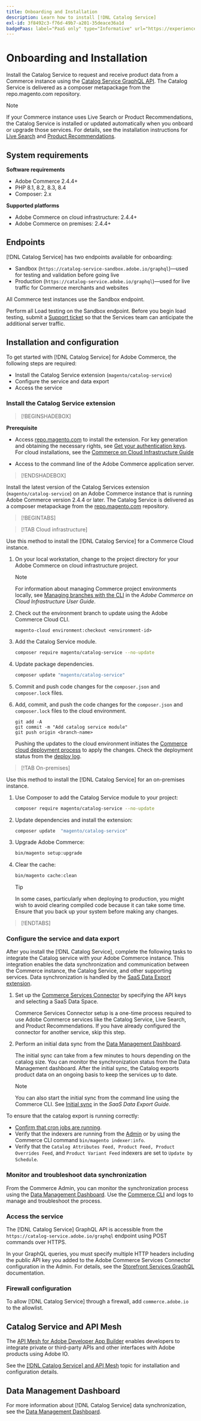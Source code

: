 ```yaml
---
title: Onboarding and Installation
description: Learn how to install [!DNL Catalog Service]
exl-id: 3f8492c3-f76d-49b7-a201-35deace36a1d
badgePaas: label="PaaS only" type="Informative" url="https://experienceleague.adobe.com/en/docs/commerce/user-guides/product-solutions" tooltip="Applies to Adobe Commerce on Cloud projects (Adobe-managed PaaS infrastructure) and on-premises projects only."
---
```

# Onboarding and Installation

Install the Catalog Service to request and receive product data from a Commerce instance using the [Catalog Service GraphQL API](https://developer.adobe.com/commerce/services/graphql/catalog-service/). The Catalog Service is delivered as a composer metapackage from the repo.magento.com repository.

>[!NOTE]
>
>If your Commerce instance uses Live Search or Product Recommendations, the Catalog Service is installed or updated automatically when you onboard or upgrade those services. For details, see the installation instructions for [Live Search](https://experienceleague.adobe.com/en/docs/commerce/live-search/install) and [Product Recommendations](https://experienceleague.adobe.com/en/docs/commerce/product-recommendations/getting-started/install-configure).



## System requirements

**Software requirements**

- Adobe Commerce 2.4.4+
- PHP 8.1, 8.2, 8.3, 8.4
- Composer: 2.x

**Supported platforms**

- Adobe Commerce on cloud infrastructure: 2.4.4+
- Adobe Commerce on premises: 2.4.4+

## Endpoints

[!DNL Catalog Service] has two endpoints available for onboarding:

- Sandbox (`https://catalog-service-sandbox.adobe.io/graphql`)—used for testing and validation before going live
- Production (`https://catalog-service.adobe.io/graphql`)—used for live traffic for Commerce merchants and websites

All Commerce test instances use the Sandbox endpoint.

Perform all Load testing on the Sandbox endpoint. Before you begin load testing, submit a [Support ticket](https://experienceleague.adobe.com/docs/commerce-knowledge-base/kb/help-center-guide/magento-help-center-user-guide.html#submit-ticket) so that the Services team can anticipate the additional server traffic.

## Installation and configuration

To get started with [!DNL Catalog Service] for Adobe Commerce, the following steps are required:

- Install the Catalog Service extension (`magento/catalog-service`)
- Configure the service and data export
- Access the service

### Install the Catalog Service extension

>[!BEGINSHADEBOX]

**Prerequisite**

- Access [repo.magento.com](https://repo.magento.com) to install the extension. For key generation and obtaining the necessary rights, see [Get your authentication keys](https://experienceleague.adobe.com/en/docs/commerce-operations/installation-guide/prerequisites/authentication-keys). For cloud installations, see the [Commerce on Cloud Infrastructure Guide](https://experienceleague.adobe.com/en/docs/commerce-cloud-service/user-guide/develop/authentication-keys)

- Access to the command line of the Adobe Commerce application server.

>[!ENDSHADEBOX]

Install the latest version of the Catalog Services extension (`magento/catalog-service`) on an Adobe Commerce instance that is running Adobe Commerce version 2.4.4 or later. The Catalog Service is delivered as a composer metapackage from the [repo.magento.com](https://repo.magento.com) repository.

>[!BEGINTABS]

>[!TAB Cloud infrastructure]

Use this method to install the [!DNL Catalog Service] for a Commerce Cloud instance.

1. On your local workstation, change to the project directory for your Adobe Commerce on cloud infrastructure project.

   >[!NOTE]
   >
   >For information about managing Commerce project environments locally, see [Managing branches with the CLI](https://experienceleague.adobe.com/en/docs/commerce-cloud-service/user-guide/develop/cli-branches) in the _Adobe Commerce on Cloud Infrastructure User Guide_.

1. Check out the environment branch to update using the Adobe Commerce Cloud CLI.

   ```shell
   magento-cloud environment:checkout <environment-id>
   ```

1. Add the Catalog Service module.

   ```bash
   composer require magento/catalog-service --no-update
   ```

1. Update package dependencies.

   ```bash
   composer update "magento/catalog-service"
   ```

1. Commit and push code changes for the `composer.json` and `composer.lock` files.

1. Add, commit, and push the code changes for the `composer.json` and `composer.lock` files to the cloud environment.

   ```shell
   git add -A
   git commit -m "Add catalog service module"
   git push origin <branch-name>
   ```

   Pushing the updates to the cloud environment initiates the [Commerce cloud deployment process](https://experienceleague.adobe.com/en/docs/commerce-cloud-service/user-guide/develop/deploy/process) to apply the changes. Check the deployment status from the [deploy log](https://experienceleague.adobe.com/en/docs/commerce-cloud-service/user-guide/develop/test/log-locations#deploy-log).

>[!TAB On-premises]

Use this method to install the [!DNL Catalog Service] for an on-premises instance.

1. Use Composer to add the Catalog Service module to your project:

   ```bash
   composer require magento/catalog-service --no-update
   ```

1. Update dependencies and install the extension:

   ```bash
   composer update  "magento/catalog-service"
   ```

1. Upgrade Adobe Commerce:

   ```bash
   bin/magento setup:upgrade
   ```

1. Clear the cache:

   ```bash
   bin/magento cache:clean
   ```

   >[!TIP]
   >
   >In some cases, particularly when deploying to production, you might wish to avoid clearing compiled code because it can take some time. Ensure that you back up your system before making any changes.

>[!ENDTABS]

### Configure the service and data export

After you install the [!DNL Catalog Service], complete the following tasks to integrate the Catalog service with your Adobe Commerce instance. This integration enables the data synchronization and communication between the Commerce instance, the Catalog Service, and other supporting services. Data synchronization is handled by the [SaaS Data Export extension](../data-export/overview.md).

1. Set up the [Commerce Services Connector](https://experienceleague.adobe.com/en/docs/commerce/user-guides/integration-services/saas) by specifying the API keys and selecting a SaaS Data Space.

   Commerce Services Connector setup is a one-time process required to use Adobe Commerce services like the Catalog Service, Live Search, and Product Recommendations. If you have already configured the connector for another service, skip this step.

1. Perform an initial data sync from the [Data Management Dashboard](https://experienceleague.adobe.com/en/docs/commerce-admin/systems/data-transfer/data-dashboard).

   The initial sync can take from a few minutes to hours depending on the catalog size. You can monitor the synchronization status from the Data Management dashboard. After the initial sync, the Catalog exports product data on an ongoing basis to keep the services up to date.

   >[!NOTE]
   >
   >You can also start the initial sync from the command line using the Commerce CLI. See [Initial sync](../data-export/data-export-cli-commands.md#initial-sync) in the _SaaS Data Export Guide_.

To ensure that the catalog export is running correctly:

- [Confirm that cron jobs are running](https://experienceleague.adobe.com/en/docs/commerce-knowledge-base/kb/troubleshooting/miscellaneous/cron-readiness-check-issues).
- Verify that the indexers are running from the [Admin](https://experienceleague.adobe.com/en/docs/commerce-admin/systems/tools/index-management) or by using the Commerce CLI command `bin/magento indexer:info`.
- Verify that the `Catalog Attributes Feed, Product Feed, Product Overrides Feed`, and `Product Variant Feed` indexers are set to `Update by Schedule`.

### Monitor and troubleshoot data synchronization

From the Commerce Admin, you can monitor the synchronization process using the [Data Management Dashboard](https://experienceleague.adobe.com/en/docs/commerce-admin/systems/data-transfer/data-dashboard). Use the [Commerce CLI](../data-export/data-export-cli-commands.md#troubleshooting) and logs to manage and troubleshoot the process.

### Access the service

The [!DNL Catalog Service] GraphQL API is accessible from the ` https://catalog-service.adobe.io/graphql` endpoint using POST commands over HTTPS.

In your GraphQL queries, you must specify multiple HTTP headers including the public API key you added to the Adobe Commerce Services Connector configuration in the Admin. For details, see the [Storefront Services GraphQL](https://developer.adobe.com/commerce/services/graphql/) documentation.

### Firewall configuration

To allow [!DNL Catalog Service] through a firewall, add `commerce.adobe.io` to the allowlist.

## Catalog Service and API Mesh

The [API Mesh for Adobe Developer App Builder](https://developer.adobe.com/graphql-mesh-gateway/gateway/overview/) enables developers to integrate private or third-party APIs and other interfaces with Adobe products using Adobe IO.

See the [[!DNL Catalog Service] and API Mesh](mesh.md) topic for installation and configuration details.

## Data Management Dashboard

For more information about [!DNL Catalog Service] data synchronization, see the [Data Management Dashboard](https://experienceleague.adobe.com/en/docs/commerce-admin/systems/data-transfer/data-dashboard).
